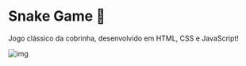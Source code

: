 # **Snake Game** 🐍

Jogo clássico da cobrinha, desenvolvido em HTML, CSS e JavaScript!

  ![img](https://img-premium.flaticon.com/png/512/1067/premium/1067942.png?token=exp=1628111540~hmac=bc166f9e42fca9d1fc22b763db0f60a5)